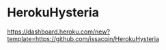 # HerokuHysteria

https://dashboard.heroku.com/new?template=https://github.com/issacqin/HerokuHysteria
